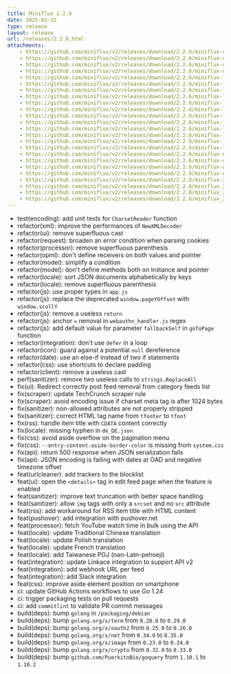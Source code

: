 ```yaml
---
title: Miniflux 2.2.6
date: 2025-02-22
type: release
layout: release
url: /releases/2.2.6.html
attachments:
    - https://github.com/miniflux/v2/releases/download/2.2.6/miniflux-darwin-amd64
    - https://github.com/miniflux/v2/releases/download/2.2.6/miniflux-darwin-amd64.sha256
    - https://github.com/miniflux/v2/releases/download/2.2.6/miniflux-darwin-arm64
    - https://github.com/miniflux/v2/releases/download/2.2.6/miniflux-darwin-arm64.sha256
    - https://github.com/miniflux/v2/releases/download/2.2.6/miniflux-freebsd-amd64
    - https://github.com/miniflux/v2/releases/download/2.2.6/miniflux-freebsd-amd64.sha256
    - https://github.com/miniflux/v2/releases/download/2.2.6/miniflux-linux-amd64
    - https://github.com/miniflux/v2/releases/download/2.2.6/miniflux-linux-amd64.sha256
    - https://github.com/miniflux/v2/releases/download/2.2.6/miniflux-linux-arm64
    - https://github.com/miniflux/v2/releases/download/2.2.6/miniflux-linux-arm64.sha256
    - https://github.com/miniflux/v2/releases/download/2.2.6/miniflux-linux-armv5
    - https://github.com/miniflux/v2/releases/download/2.2.6/miniflux-linux-armv5.sha256
    - https://github.com/miniflux/v2/releases/download/2.2.6/miniflux-linux-armv6
    - https://github.com/miniflux/v2/releases/download/2.2.6/miniflux-linux-armv6.sha256
    - https://github.com/miniflux/v2/releases/download/2.2.6/miniflux-linux-armv7
    - https://github.com/miniflux/v2/releases/download/2.2.6/miniflux-linux-armv7.sha256
    - https://github.com/miniflux/v2/releases/download/2.2.6/miniflux-openbsd-amd64
    - https://github.com/miniflux/v2/releases/download/2.2.6/miniflux-openbsd-amd64.sha256
    - https://github.com/miniflux/v2/releases/download/2.2.6/miniflux-windows-amd64.exe
    - https://github.com/miniflux/v2/releases/download/2.2.6/miniflux-windows-amd64.exe.sha256
    - https://github.com/miniflux/v2/releases/download/2.2.6/miniflux-2.2.6-1.0.x86_64.rpm
    - https://github.com/miniflux/v2/releases/download/2.2.6/miniflux_2.2.6_amd64.deb
    - https://github.com/miniflux/v2/releases/download/2.2.6/miniflux_2.2.6_arm64.deb
    - https://github.com/miniflux/v2/releases/download/2.2.6/miniflux_2.2.6_armhf.deb
---
```


* test(encoding): add unit tests for `CharsetReader` function
* refactor(xml): improve the performances of `NewXMLDecoder`
* refactor(ui): remove superfluous cast
* refactor(request): broaden an error condition when parsing cookies
* refactor(processor): remove superfluous parenthesis
* refactor(opml): don't define receivers on both values and pointer
* refactor(model): simplify a condition
* refactor(model): don't define methods both on instance and pointer
* refactor(locale): sort JSON documents alphabetically by keys
* refactor(locale): remove superfluous parenthesis
* refactor(js): use proper types in `app.js`
* refactor(js): replace the deprecated `window.pageYOffset` with `window.scollY`
* refactor(js): remove a useless `return`
* refactor(js): anchor `=` removal in `webauthn_handler.js` regex
* refactor(js): add default value for parameter `fallbackSelf` in `goToPage` function
* refactor(integration): don't use `defer` in a loop
* refactor(icon): guard against a potential `null` dereference
* refactor(date): use an else-if instead of two if statements
* refactor(css): use shortcuts to declare padding
* refactor(client): remove a useless cast
* perf(sanitizer): remove two useless calls to `strings.ReplaceAll`
* fix(ui): Redirect correctly post feed removal from category feeds list
* fix(scraper): update TechCrunch scraper rule
* fix(scraper): avoid encoding issue if charset meta tag is after 1024 bytes
* fix(sanitizer): non-allowed attributes are not properly stripped
* fix(sanitizer): correct HTML tag name from `tfooter` to `tfoot`
* fix(rss): handle item title with `CDATA` content correctly
* fix(locale): missing hyphen in `de_DE.json`
* fix(css): avoid aside overflow on the pagination menu
* fix(css): `--entry-content-aside-border-color` is missing from `system.css`
* fix(api): return 500 response when JSON serialization fails
* fix(api): JSON encoding is failing with dates at OAD and negative timezone offset
* feat(urlcleaner): add trackers to the blocklist
* feat(ui): open the `<details>` tag in edit feed page when the feature is enabled
* feat(sanitizer): improve text truncation with better space handling
* feat(sanitizer): allow `img` tags with only a `srcset` and no `src` attribute
* feat(rss): add workaround for RSS item title with HTML content
* feat(pushover): add integration with pushover.net
* feat(processor): fetch YouTube watch time in bulk using the API
* feat(locale): update Traditional Chinese translation
* feat(locale): update Polish translation
* feat(locale): update French translation
* feat(locale): add Taiwanese POJ (nan-Latn-pehoeji)
* feat(integration): update Linkace integration to support API v2
* feat(integration): add webhook URL per feed
* feat(integration): add Slack integration
* feat(css): improve aside element position on smartphone
* ci: update GitHub Actions workflows to use Go 1.24
* ci: trigger packaging tests on pull requests
* ci: add `commitlint` to validate PR commit messages
* build(deps): bump `golang` in `/packaging/debian`
* build(deps): bump `golang.org/x/term` from `0.28.0` to `0.29.0`
* build(deps): bump `golang.org/x/oauth2` from `0.25.0` to `0.26.0`
* build(deps): bump `golang.org/x/net` from `0.34.0` to `0.35.0`
* build(deps): bump `golang.org/x/image` from `0.23.0` to `0.24.0`
* build(deps): bump `golang.org/x/crypto` from `0.32.0` to `0.33.0`
* build(deps): bump `github.com/PuerkitoBio/goquery` from `1.10.1` to `1.10.2`

